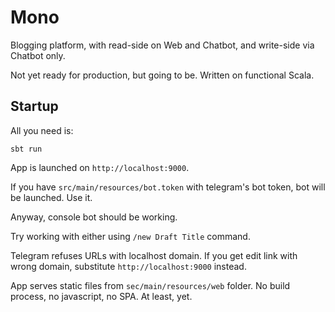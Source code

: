 # Mono

Blogging platform, with read-side on Web and Chatbot, and write-side via Chatbot only.

Not yet ready for production, but going to be. Written on functional Scala.

## Startup

All you need is:

`sbt run`

App is launched on `http://localhost:9000`.

If you have `src/main/resources/bot.token` with telegram's bot token, bot will be launched. Use it.

Anyway, console bot should be working. 

Try working with either using `/new Draft Title` command.

Telegram refuses URLs with localhost domain. If you get edit link with wrong domain, substitute `http://localhost:9000` instead.

App serves static files from `sec/main/resources/web` folder. No build process, no javascript, no SPA. At least, yet.